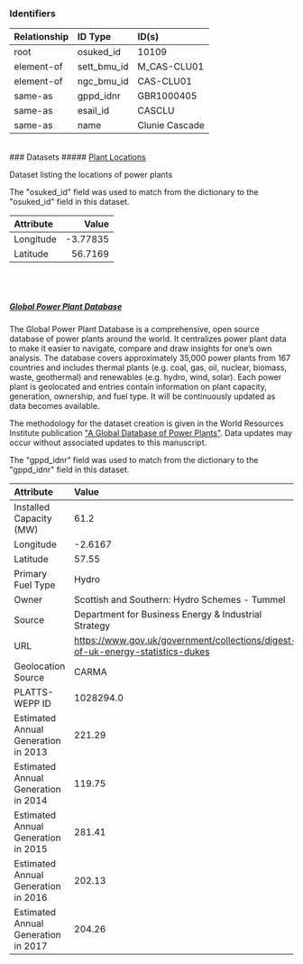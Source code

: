 ### Identifiers

| Relationship   | ID Type     | ID(s)          |
|:---------------|:------------|:---------------|
| root           | osuked_id   | 10109          |
| element-of     | sett_bmu_id | M_CAS-CLU01    |
| element-of     | ngc_bmu_id  | CAS-CLU01      |
| same-as        | gppd_idnr   | GBR1000405     |
| same-as        | esail_id    | CASCLU         |
| same-as        | name        | Clunie Cascade |

<br>
### Datasets
##### <a href="https://raw.githubusercontent.com/OSUKED/Dictionary-Datasets/main/datasets/plant-locations/datapackage.json">Plant Locations</a>

Dataset listing the locations of power plants

The "osuked_id" field was used to match from the dictionary to the "osuked_id" field in this dataset.

| Attribute   |    Value |
|:------------|---------:|
| Longitude   | -3.77835 |
| Latitude    | 56.7169  |

<br><br>
##### <a href="https://raw.githubusercontent.com/OSUKED/Dictionary-Datasets/main/datasets/global-power-plant-database/datapackage.json">Global Power Plant Database</a>

The Global Power Plant Database is a comprehensive, open source database of power plants around the world. It centralizes power plant data to make it easier to navigate, compare and draw insights for one’s own analysis. The database covers approximately 35,000 power plants from 167 countries and includes thermal plants (e.g. coal, gas, oil, nuclear, biomass, waste, geothermal) and renewables (e.g. hydro, wind, solar). Each power plant is geolocated and entries contain information on plant capacity, generation, ownership, and fuel type. It will be continuously updated as data becomes available. 

The methodology for the dataset creation is given in the World Resources Institute publication ["A Global Database of Power Plants"](https://www.wri.org/research/global-database-power-plants). Data updates may occur without associated updates to this manuscript.

The "gppd_idnr" field was used to match from the dictionary to the "gppd_idnr" field in this dataset.

| Attribute                           | Value                                                                          |
|:------------------------------------|:-------------------------------------------------------------------------------|
| Installed Capacity (MW)             | 61.2                                                                           |
| Longitude                           | -2.6167                                                                        |
| Latitude                            | 57.55                                                                          |
| Primary Fuel Type                   | Hydro                                                                          |
| Owner                               | Scottish and Southern: Hydro Schemes - Tummel                                  |
| Source                              | Department for Business Energy & Industrial Strategy                           |
| URL                                 | https://www.gov.uk/government/collections/digest-of-uk-energy-statistics-dukes |
| Geolocation Source                  | CARMA                                                                          |
| PLATTS-WEPP ID                      | 1028294.0                                                                      |
| Estimated Annual Generation in 2013 | 221.29                                                                         |
| Estimated Annual Generation in 2014 | 119.75                                                                         |
| Estimated Annual Generation in 2015 | 281.41                                                                         |
| Estimated Annual Generation in 2016 | 202.13                                                                         |
| Estimated Annual Generation in 2017 | 204.26                                                                         |
